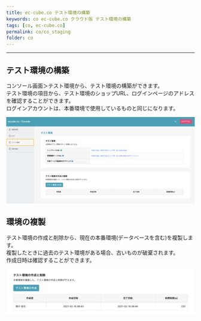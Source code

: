 ```yaml
---
title: ec-cube.co テスト環境の構築
keywords: co ec-cube.co クラウド版 テスト環境の構築
tags: [co, ec-cube.co]
permalink: co/co_staging
folder: co
---
```



---

## テスト環境の構築

コンソール画面＞テスト環境から、テスト環境の構築ができます。  
テスト環境の項目から、テスト環境のショップURL、ログインページのアドレスを確認することができます。  
ログインアカウントは、本番環境で使用しているものと同じになります。  

![console_staging](/images/co/console_staging_01.png)

## 環境の複製

テスト環境の作成と削除から、現在の本番環境(データベースを含む)を複製します。  
複製したときに過去のテスト環境がある場合、古いものが破棄されます。  
作成日時は確認することができます。  

![console_staging](/images/co/console_staging_02.png)

